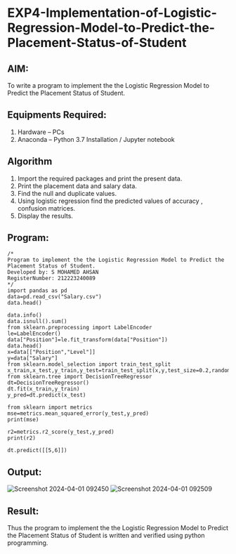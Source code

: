 # EXP4-Implementation-of-Logistic-Regression-Model-to-Predict-the-Placement-Status-of-Student

## AIM:
To write a program to implement the the Logistic Regression Model to Predict the Placement Status of Student.

## Equipments Required:
1. Hardware – PCs
2. Anaconda – Python 3.7 Installation / Jupyter notebook

## Algorithm
1. Import the required packages and print the present data.
2. Print the placement data and salary data.
3. Find the null and duplicate values. 
4. Using logistic regression find the predicted values of accuracy , confusion matrices.
5. Display the results.
   
## Program:
```
/*
Program to implement the the Logistic Regression Model to Predict the Placement Status of Student.
Developed by: S MOHAMED AHSAN
RegisterNumber: 212223240089
*/
import pandas as pd
data=pd.read_csv("Salary.csv")
data.head()

data.info()
data.isnull().sum()
from sklearn.preprocessing import LabelEncoder
le=LabelEncoder()
data["Position"]=le.fit_transform(data["Position"])
data.head()
x=data[["Position","Level"]]
y=data["Salary"]
from sklearn.model_selection import train_test_split
x_train,x_test,y_train,y_test=train_test_split(x,y,test_size=0.2,random_state=2)
from sklearn.tree import DecisionTreeRegressor
dt=DecisionTreeRegressor()
dt.fit(x_train,y_train)
y_pred=dt.predict(x_test)

from sklearn import metrics
mse=metrics.mean_squared_error(y_test,y_pred)
print(mse)

r2=metrics.r2_score(y_test,y_pred)
print(r2)

dt.predict([[5,6]])
```

## Output:
![Screenshot 2024-04-01 092450](https://github.com/MOHAMEDAHSAN/Implementation-of-Logistic-Regression-Model-to-Predict-the-Placement-Status-of-Student/assets/139331378/3ba3d398-6bfe-4ace-9970-46afdf78f006)
![Screenshot 2024-04-01 092509](https://github.com/MOHAMEDAHSAN/Implementation-of-Logistic-Regression-Model-to-Predict-the-Placement-Status-of-Student/assets/139331378/76ab28a5-b816-4150-a9b0-86ba766e803d)




## Result:
Thus the program to implement the the Logistic Regression Model to Predict the Placement Status of Student is written and verified using python programming.
